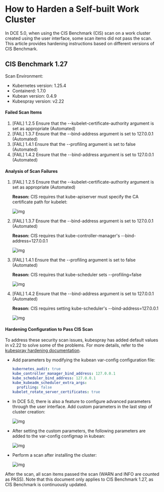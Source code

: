 # How to Harden a Self-built Work Cluster

In DCE 5.0, when using the CIS Benchmark (CIS) scan on a work cluster created using the user interface, some scan items did not pass the scan. This article provides hardening instructions based on different versions of CIS Benchmark.

## CIS Benchmark 1.27

Scan Environment:

- Kubernetes version: 1.25.4
- Containerd: 1.7.0
- Kubean version: 0.4.9
- Kubespray version: v2.22

#### Failed Scan Items

1. [FAIL] 1.2.5 Ensure that the --kubelet-certificate-authority argument is set as appropriate (Automated)
2. [FAIL] 1.3.7 Ensure that the --bind-address argument is set to 127.0.0.1 (Automated)
3. [FAIL] 1.4.1 Ensure that the --profiling argument is set to false (Automated)
4. [FAIL] 1.4.2 Ensure that the --bind-address argument is set to 127.0.0.1 (Automated)

#### Analysis of Scan Failures

1. [FAIL] 1.2.5 Ensure that the --kubelet-certificate-authority argument is set as appropriate (Automated)

    **Reason:** CIS requires that kube-apiserver must specify the CA certificate path for kubelet:

    ![img](https://docs.daocloud.io/daocloud-docs-images/docs/zh/docs/kpanda/images/hardening01.png)

2. [FAIL] 1.3.7 Ensure that the --bind-address argument is set to 127.0.0.1 (Automated)

    **Reason:** CIS requires that kube-controller-manager's --bind-address=127.0.0.1

    ![img](https://docs.daocloud.io/daocloud-docs-images/docs/zh/docs/kpanda/images/hardening02.png)

3. [FAIL] 1.4.1 Ensure that the --profiling argument is set to false (Automated)

    **Reason:** CIS requires that kube-scheduler sets --profiling=false

    ![img](https://docs.daocloud.io/daocloud-docs-images/docs/zh/docs/kpanda/images/hardening03.png)

4. [FAIL] 1.4.2 Ensure that the --bind-address argument is set to 127.0.0.1 (Automated)

    **Reason:** CIS requires setting kube-scheduler's --bind-address=127.0.0.1

    ![img](https://docs.daocloud.io/daocloud-docs-images/docs/zh/docs/kpanda/images/hardening04.png)

#### Hardening Configuration to Pass CIS Scan

To address these security scan issues, kubespray has added default values in v2.22 to solve some of the problems. For more details, refer to the [kubespray hardening documentation](https://github.com/kubernetes-sigs/kubespray/blob/master/docs/hardening.md).

- Add parameters by modifying the kubean var-config configuration file:

    ```yaml
    kubernetes_audit: true
    kube_controller_manager_bind_address: 127.0.0.1
    kube_scheduler_bind_address: 127.0.0.1
    kube_kubeadm_scheduler_extra_args:
      profiling: false
    kubelet_rotate_server_certificates: true
    ```

- In DCE 5.0, there is also a feature to configure advanced parameters through the user interface. Add custom parameters in the last step of cluster creation:

    ![img](https://docs.daocloud.io/daocloud-docs-images/docs/zh/docs/kpanda/images/hardening05.png)

- After setting the custom parameters, the following parameters are added to the var-config configmap in kubean:

    ![img](https://docs.daocloud.io/daocloud-docs-images/docs/zh/docs/kpanda/images/hardening06.png)

- Perform a scan after installing the cluster:

    ![img](https://docs.daocloud.io/daocloud-docs-images/docs/zh/docs/kpanda/images/hardening07.png)

After the scan, all scan items passed the scan (WARN and INFO are counted as PASS).
Note that this document only applies to CIS Benchmark 1.27, as CIS Benchmark is continuously updated.

